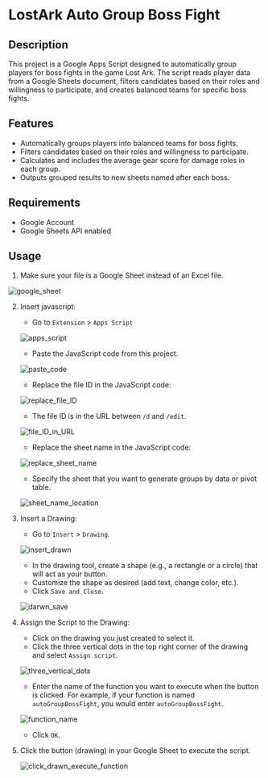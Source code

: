 # LostArk Auto Group Boss Fight

## Description

This project is a Google Apps Script designed to automatically group players for boss fights in the game Lost Ark. The script reads player data from a Google Sheets document, filters candidates based on their roles and willingness to participate, and creates balanced teams for specific boss fights.

## Features

- Automatically groups players into balanced teams for boss fights.
- Filters candidates based on their roles and willingness to participate.
- Calculates and includes the average gear score for damage roles in each group.
- Outputs grouped results to new sheets named after each boss.

## Requirements

- Google Account
- Google Sheets API enabled

## Usage

1. Make sure your file is a Google Sheet instead of an Excel file.

![google_sheet](https://github.com/brett90063/LostArk_AutoGroupBossFight/assets/11819638/c21a7b40-a383-4ff1-b3f9-f1426fdac9f6)

2. Insert javascript:
   - Go to `Extension` > `Apps Script`

   ![apps_script](https://github.com/brett90063/LostArk_AutoGroupBossFight/assets/11819638/11e00504-d5c9-4601-b703-fff21cf6dd8a)

   - Paste the JavaScript code from this project.

   ![paste_code](https://github.com/brett90063/LostArk_AutoGroupBossFight/assets/11819638/7690e416-0c8d-4bdb-936b-d75b792fc85c)

   - Replace the file ID in the JavaScript code:

   ![replace_file_ID](https://github.com/brett90063/LostArk_AutoGroupBossFight/assets/11819638/d9129d9e-e597-4dc8-b7bf-a365fe8d8adf)

   - The file ID is in the URL between `/d` and `/edit`.

   ![file_ID_in_URL](https://github.com/brett90063/LostArk_AutoGroupBossFight/assets/11819638/d22c311b-b73f-4918-b878-34c07f0b2978)

   - Replace the sheet name in the JavaScript code:

   ![replace_sheet_name](https://github.com/brett90063/LostArk_AutoGroupBossFight/assets/11819638/32fd6011-a0ee-4f23-8586-ef8be684c6fd)

   - Specify the sheet that you want to generate groups by data or pivot table.

   ![sheet_name_location](https://github.com/brett90063/LostArk_AutoGroupBossFight/assets/11819638/2cdce145-5710-41b1-b94e-0ae309aed7aa)

4. Insert a Drawing:
   - Go to `Insert` > `Drawing`.

   ![insert_drawn](https://github.com/brett90063/LostArk_AutoGroupBossFight/assets/11819638/19a4ad7e-de77-4a00-9066-b56bc85941f5)

   - In the drawing tool, create a shape (e.g., a rectangle or a circle) that will act as your button.
   - Customize the shape as desired (add text, change color, etc.).
   - Click `Save and Close`.

   ![darwn_save](https://github.com/brett90063/LostArk_AutoGroupBossFight/assets/11819638/237314ee-7afd-4179-8418-cd4ea2aeb8b5)

3. Assign the Script to the Drawing:
   - Click on the drawing you just created to select it.
   - Click the three vertical dots in the top right corner of the drawing and select `Assign script`.

   ![three_vertical_dots](https://github.com/brett90063/LostArk_AutoGroupBossFight/assets/11819638/f5f0dd1f-666a-44c4-b8b6-cb5a21f4d8b1)

   - Enter the name of the function you want to execute when the button is clicked. For example, if your function is named `autoGroupBossFight`, you would enter `autoGroupBossFight`.

   ![function_name](https://github.com/brett90063/LostArk_AutoGroupBossFight/assets/11819638/424a6532-db2f-4453-be1b-83260a1b5867)

   - Click `OK`.
4. Click the button (drawing) in your Google Sheet to execute the script.

   ![click_drawn_execute_function](https://github.com/brett90063/LostArk_AutoGroupBossFight/assets/11819638/1d00c540-97cd-4b2f-a4b3-ed2f40ea1b9c)
